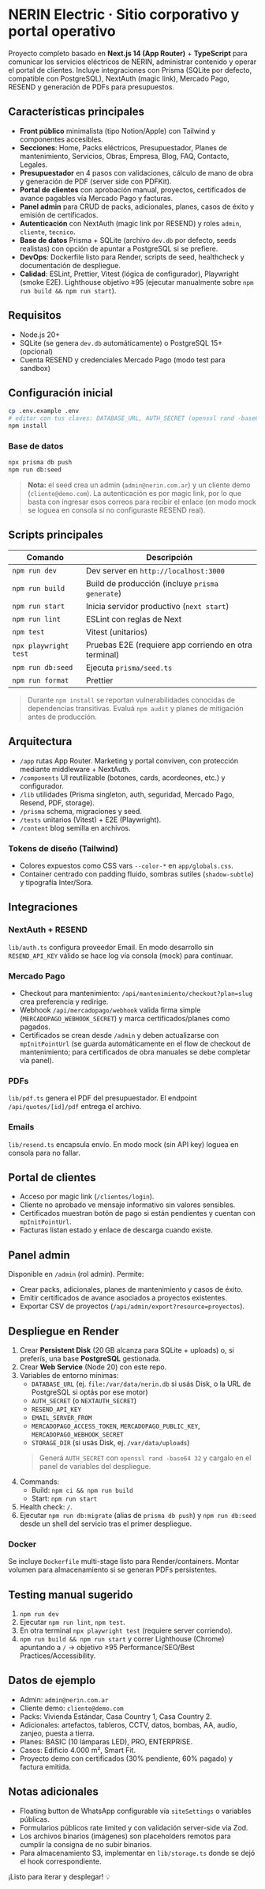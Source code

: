# NERIN Electric · Sitio corporativo y portal operativo

Proyecto completo basado en **Next.js 14 (App Router)** + **TypeScript** para comunicar los servicios eléctricos de NERIN, administrar contenido y operar el portal de clientes. Incluye integraciones con Prisma (SQLite por defecto, compatible con PostgreSQL), NextAuth (magic link), Mercado Pago, RESEND y generación de PDFs para presupuestos.

## Características principales

- **Front público** minimalista (tipo Notion/Apple) con Tailwind y componentes accesibles.
- **Secciones**: Home, Packs eléctricos, Presupuestador, Planes de mantenimiento, Servicios, Obras, Empresa, Blog, FAQ, Contacto, Legales.
- **Presupuestador** en 4 pasos con validaciones, cálculo de mano de obra y generación de PDF (server side con PDFKit).
- **Portal de clientes** con aprobación manual, proyectos, certificados de avance pagables vía Mercado Pago y facturas.
- **Panel admin** para CRUD de packs, adicionales, planes, casos de éxito y emisión de certificados.
- **Autenticación** con NextAuth (magic link por RESEND) y roles `admin`, `cliente`, `tecnico`.
- **Base de datos** Prisma + SQLite (archivo `dev.db` por defecto, seeds realistas) con opción de apuntar a PostgreSQL si se prefiere.
- **DevOps**: Dockerfile listo para Render, scripts de seed, healthcheck y documentación de despliegue.
- **Calidad**: ESLint, Prettier, Vitest (lógica de configurador), Playwright (smoke E2E). Lighthouse objetivo ≥95 (ejecutar manualmente sobre `npm run build && npm run start`).

## Requisitos

- Node.js 20+
- SQLite (se genera `dev.db` automáticamente) o PostgreSQL 15+ (opcional)
- Cuenta RESEND y credenciales Mercado Pago (modo test para sandbox)

## Configuración inicial

```bash
cp .env.example .env
# editar con tus claves: DATABASE_URL, AUTH_SECRET (openssl rand -base64 32), RESEND_API_KEY, MP_ACCESS_TOKEN, etc.
npm install
```

### Base de datos

```bash
npx prisma db push
npm run db:seed
```

> **Nota:** el seed crea un admin (`admin@nerin.com.ar`) y un cliente demo (`cliente@demo.com`). La autenticación es por magic link, por lo que basta con ingresar esos correos para recibir el enlace (en modo mock se loguea en consola si no configuraste RESEND real).

## Scripts principales

| Comando | Descripción |
| --- | --- |
| `npm run dev` | Dev server en `http://localhost:3000` |
| `npm run build` | Build de producción (incluye `prisma generate`) |
| `npm run start` | Inicia servidor productivo (`next start`) |
| `npm run lint` | ESLint con reglas de Next |
| `npm test` | Vitest (unitarios) |
| `npx playwright test` | Pruebas E2E (requiere app corriendo en otra terminal) |
| `npm run db:seed` | Ejecuta `prisma/seed.ts` |
| `npm run format` | Prettier |

> Durante `npm install` se reportan vulnerabilidades conocidas de dependencias transitivas. Evaluá `npm audit` y planes de mitigación antes de producción.

## Arquitectura

- `/app` rutas App Router. Marketing y portal conviven, con protección mediante middleware + NextAuth.
- `/components` UI reutilizable (botones, cards, acordeones, etc.) y configurador.
- `/lib` utilidades (Prisma singleton, auth, seguridad, Mercado Pago, Resend, PDF, storage).
- `/prisma` schema, migraciones y seed.
- `/tests` unitarios (Vitest) + E2E (Playwright).
- `/content` blog semilla en archivos.

### Tokens de diseño (Tailwind)

- Colores expuestos como CSS vars `--color-*` en `app/globals.css`.
- Container centrado con padding fluido, sombras sutiles (`shadow-subtle`) y tipografía Inter/Sora.

## Integraciones

### NextAuth + RESEND

`lib/auth.ts` configura proveedor Email. En modo desarrollo sin `RESEND_API_KEY` válido se hace log vía consola (mock) para continuar.

### Mercado Pago

- Checkout para mantenimiento: `/api/mantenimiento/checkout?plan=slug` crea preferencia y redirige.
- Webhook `/api/mercadopago/webhook` valida firma simple (`MERCADOPAGO_WEBHOOK_SECRET`) y marca certificados/planes como pagados.
- Certificados se crean desde `/admin` y deben actualizarse con `mpInitPointUrl` (se guarda automáticamente en el flow de checkout de mantenimiento; para certificados de obra manuales se debe completar vía panel).

### PDFs

`lib/pdf.ts` genera el PDF del presupuestador. El endpoint `/api/quotes/[id]/pdf` entrega el archivo.

### Emails

`lib/resend.ts` encapsula envío. En modo mock (sin API key) loguea en consola para no fallar.

## Portal de clientes

- Acceso por magic link (`/clientes/login`).
- Cliente no aprobado ve mensaje informativo sin valores sensibles.
- Certificados muestran botón de pago si están pendientes y cuentan con `mpInitPointUrl`.
- Facturas listan estado y enlace de descarga cuando existe.

## Panel admin

Disponible en `/admin` (rol admin). Permite:
- Crear packs, adicionales, planes de mantenimiento y casos de éxito.
- Emitir certificados de avance asociados a proyectos existentes.
- Exportar CSV de proyectos (`/api/admin/export?resource=proyectos`).

## Despliegue en Render

1. Crear **Persistent Disk** (20 GB alcanza para SQLite + uploads) o, si preferís, una base **PostgreSQL** gestionada.
2. Crear **Web Service** (Node 20) con este repo.
3. Variables de entorno mínimas:
   - `DATABASE_URL` (ej. `file:/var/data/nerin.db` si usás Disk, o la URL de PostgreSQL si optás por ese motor)
   - `AUTH_SECRET` (o `NEXTAUTH_SECRET`)
   - `RESEND_API_KEY`
   - `EMAIL_SERVER_FROM`
   - `MERCADOPAGO_ACCESS_TOKEN`, `MERCADOPAGO_PUBLIC_KEY`, `MERCADOPAGO_WEBHOOK_SECRET`
   - `STORAGE_DIR` (si usás Disk, ej. `/var/data/uploads`)
   > Generá `AUTH_SECRET` con `openssl rand -base64 32` y cargalo en el panel de variables del despliegue.
4. Commands:
   - Build: `npm ci && npm run build`
   - Start: `npm run start`
5. Health check: `/`.
6. Ejecutar `npm run db:migrate` (alias de `prisma db push`) y `npm run db:seed` desde un shell del servicio tras el primer despliegue.

### Docker

Se incluye `Dockerfile` multi-stage listo para Render/containers. Montar volumen para almacenamiento si se generan PDFs persistentes.

## Testing manual sugerido

1. `npm run dev`
2. Ejecutar `npm run lint`, `npm test`.
3. En otra terminal `npx playwright test` (requiere server corriendo).
4. `npm run build && npm run start` y correr Lighthouse (Chrome) apuntando a `/` → objetivo ≥95 Performance/SEO/Best Practices/Accessibility.

## Datos de ejemplo

- Admin: `admin@nerin.com.ar`
- Cliente demo: `cliente@demo.com`
- Packs: Vivienda Estándar, Casa Country 1, Casa Country 2.
- Adicionales: artefactos, tableros, CCTV, datos, bombas, AA, audio, zanjeo, puesta a tierra.
- Planes: BASIC (10 lámparas LED), PRO, ENTERPRISE.
- Casos: Edificio 4.000 m², Smart Fit.
- Proyecto demo con certificados (30% pendiente, 60% pagado) y factura emitida.

## Notas adicionales

- Floating button de WhatsApp configurable vía `siteSettings` o variables públicas.
- Formularios públicos rate limited y con validación server-side via Zod.
- Los archivos binarios (imágenes) son placeholders remotos para cumplir la consigna de no subir binarios.
- Para almacenamiento S3, implementar en `lib/storage.ts` donde se dejó el hook correspondiente.

¡Listo para iterar y desplegar! 💡
